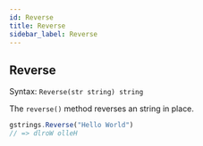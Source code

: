 ```yaml
---
id: Reverse
title: Reverse
sidebar_label: Reverse
---
```


## Reverse
Syntax: `Reverse(str string) string`

The `reverse()` method reverses an string in place. 
```js
gstrings.Reverse("Hello World")
// => dlroW olleH
```
